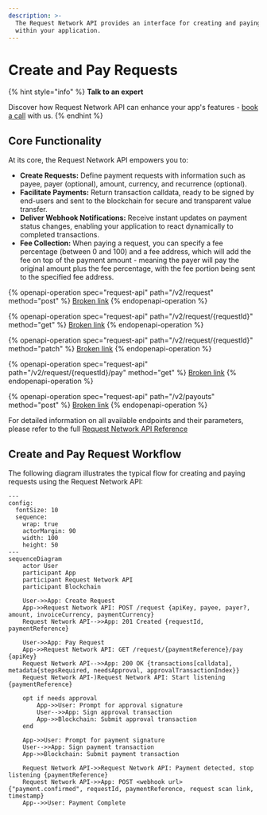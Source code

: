 ```yaml
---
description: >-
  The Request Network API provides an interface for creating and paying requests
  within your application.
---
```


# Create and Pay Requests

{% hint style="info" %}
**Talk to an expert**

Discover how Request Network API can enhance your app's features - [book a call](https://calendly.com/mariana-rn/request-network-demo-docs) with us.
{% endhint %}

## **Core Functionality**

At its core, the Request Network API empowers you to:

* **Create Requests:** Define payment requests with information such as payee, payer (optional), amount, currency, and recurrence (optional).
* **Facilitate Payments:** Return transaction calldata, ready to be signed by end-users and sent to the blockchain for secure and transparent value transfer.
* **Deliver Webhook Notifications:** Receive instant updates on payment status changes, enabling your application to react dynamically to completed transactions.
* **Fee Collection:** When paying a request, you can specify a fee percentage (between 0 and 100) and a fee address, which will add the fee on top of the payment amount - meaning the payer will pay the original amount plus the fee percentage, with the fee portion being sent to the specified fee address.

{% openapi-operation spec="request-api" path="/v2/request" method="post" %}
[Broken link](broken-reference)
{% endopenapi-operation %}

{% openapi-operation spec="request-api" path="/v2/request/{requestId}" method="get" %}
[Broken link](broken-reference)
{% endopenapi-operation %}

{% openapi-operation spec="request-api" path="/v2/request/{requestId}" method="patch" %}
[Broken link](broken-reference)
{% endopenapi-operation %}

{% openapi-operation spec="request-api" path="/v2/request/{requestId}/pay" method="get" %}
[Broken link](broken-reference)
{% endopenapi-operation %}

{% openapi-operation spec="request-api" path="/v2/payouts" method="post" %}
[Broken link](broken-reference)
{% endopenapi-operation %}

For detailed information on all available endpoints and their parameters, please refer to the full [Request Network API Reference](https://api.request.network/open-api)

## Create and Pay Request Workflow

The following diagram illustrates the typical flow for creating and paying requests using the Request Network API:

```mermaid fullWidth="false"
---
config:
  fontSize: 10
  sequence:
    wrap: true
    actorMargin: 90
    width: 100
    height: 50
---
sequenceDiagram
    actor User
    participant App
    participant Request Network API
    participant Blockchain

    User->>App: Create Request
    App->>Request Network API: POST /request {apiKey, payee, payer?, amount, invoiceCurrency, paymentCurrency}
    Request Network API-->>App: 201 Created {requestId, paymentReference}

    User->>App: Pay Request
    App->>Request Network API: GET /request/{paymentReference}/pay {apiKey}
    Request Network API-->>App: 200 OK {transactions[calldata], metadata{stepsRequired, needsApproval, approvalTransactionIndex}}
    Request Network API-)Request Network API: Start listening {paymentReference}
    
    opt if needs approval 
        App->>User: Prompt for approval signature
        User-->>App: Sign approval transaction
        App->>Blockchain: Submit approval transaction
    end

    App->>User: Prompt for payment signature
    User-->>App: Sign payment transaction
    App->>Blockchain: Submit payment transaction

    Request Network API->>Request Network API: Payment detected, stop listening {paymentReference}
    Request Network API->>App: POST <webhook url> {"payment.confirmed", requestId, paymentReference, request scan link, timestamp}
    App-->>User: Payment Complete
```
